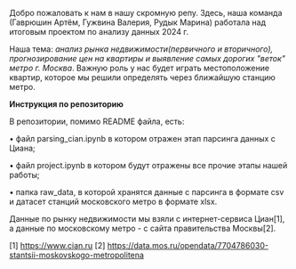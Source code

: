 Добро пожаловать к нам в нашу скромную репу. 
Здесь, наша команда (Гаврюшин Артём, Гужвина Валерия, Рудык Марина) работала над итоговым проектом по анализу данных 2024 г. 

Наша тема: _анализ рынка недвижимости(первичного и вторичного), прогнозирование цен на квартиры и выявление самых дорогих "веток" метро г. Москва_. Важную роль у нас будет играть местоположение квартир, которое мы решили определять через ближайшую станцию метро. 

**Инструкция по репозиторию**

В репозитории, помимо README файла, есть:

• файл parsing_cian.ipynb в котором отражен этап парсинга данных с Циана;

• файл project.ipynb в котором будут отражены все прочие этапы нашей работы;

• папка raw_data, в которой хранятся данные с парсинга в формате csv и датасет станций московского метро в формате xlsx.


Данные по рынку недвижимости мы взяли с интернет-сервиса Циан[1], а данные по московскому метро - с сайта правительства Москвы[2].

[1] https://www.cian.ru
[2] https://data.mos.ru/opendata/7704786030-stantsii-moskovskogo-metropolitena
